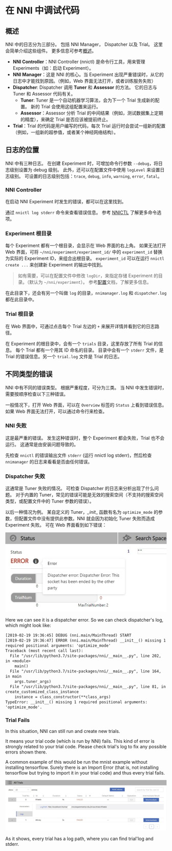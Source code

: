 # **在 NNI 中调试代码**

## 概述

NNI 中的日志分为三部分。 包括 NNI Manager， Dispatcher 以及 Trial。 这里会简单介绍这些组件。 更多信息可参考[概述](Overview.md)。

- **NNI Controller**：NNI Controller (nnictl) 是命令行工具，用来管理 Experiments（如：启动 Experiment）。
- **NNI Manager**：这是 NNI 的核心。当 Experiment 出现严重错误时，从它的日志中才能找到原因。（例如，Web 界面无法打开，或者训练服务失败）
- **Dispatcher**: Dispatcher 调用 **Tuner** 和 **Assessor** 的方法。 它的日志与 Tuner 和 Assessor 代码有关。 
    - **Tuner**: Tuner 是一个自动机器学习算法，会为下一个 Trial 生成新的配置。 新的 Trial 会使用这组配置来运行。
    - **Assessor**：Assessor 分析 Trial 的中间结果（例如，测试数据集上定期的精度），来确定 Trial 是否应该被提前终止。
- **Trial**：Trial 的代码是用户编写的代码，每次 Trial 运行时会尝试一组新的配置（例如，一组新的超参值，或者某个神经网络结构）。

## 日志的位置

NNI 中有三种日志。 在创建 Experiment 时，可增加命令行参数 `--debug`，将日志级别设置为 debug 级别。 此外，还可以在配置文件中使用 `logLevel` 来设置日志级别。 可设置的日志级别包括：`trace`, `debug`, `info`, `warning`, `error`, `fatal`。

### NNI Controller

在启动 NNI Experiment 时发生的错误，都可以在这里找到。

通过 `nnictl log stderr` 命令来查看错误信息。 参考 [NNICTL](NNICTLDOC.md) 了解更多命令选项。

### Experiment 根目录

每个 Experiment 都有一个根目录，会显示在 Web 界面的右上角。 如果无法打开 Web 界面，可将 `~/nni/experiment/experiment_id/` 中的 `experiment_id` 替换为实际的 Experiment ID，来组合出根目录。 `experiment_id` 可以在运行 `nnictl create ...` 来创建新 Experiment 的输出中找到。

> 如有需要，可以在配置文件中修改 `logDir`，来指定存储 Experiment 的目录。（默认为 `~/nni/experiment`）。 参考[配置](ExperimentConfig.md)文档，了解更多信息。

在此目录下，还会有另一个叫做 `log` 的目录，`nnimanager.log` 和 `dispatcher.log` 都在此目录中。

### Trial 根目录

在 Web 界面中，可通过点击每个 Trial 左边的 `+` 来展开详情并看到它的日志路径。

在 Experiment 的根目录中，会有一个 `trials` 目录，这里存放了所有 Trial 的信息。 每个 Trial 都有一个用其 ID 命名的目录。 目录中会有一个 `stderr` 文件，是 Trial 的错误信息。另一个 `trial.log` 文件是 Trial 的日志。

## 不同类型的错误

NNI 中有不同的错误类型。 根据严重程度，可分为三类。 当 NNI 中发生错误时，需要按顺序检查以下三种错误。

一般情况下，打开 Web 界面，可以在 `Overview` 标签的 `Status` 上看到错误信息。 如果 Web 界面无法打开，可以通过命令行来检查。

### **NNI** 失败

这是最严重的错误。 发生这种错误时，整个 Experiment 都会失败，Trial 也不会运行。 这通常是由安装问题导致的。

先检查 `nnictl` 的错误输出文件 `stderr` (运行 nnictl log stderr)，然后检查 `nnimanager` 的日志来看看是否由任何错误。

### **Dispatcher** 失败

这通常是 Tuner 失败的情况。 可检查 Dispatcher 的日志来分析出现了什么问题。 对于内置的 Tuner，常见的错误可能是无效的搜索空间（不支持的搜索空间类型，或配置文件中的 Tuner 参数的错误）。

以后一种情况为例。 某自定义的 Tuner，*\_init*\_ 函数有名为 `optimize_mode` 的参数，但配置文件中没有提供此参数。NNI 就会因为初始化 Tuner 失败而造成 Experiment 失败。 可在 Web 界面看到如下错误：

![](../img/dispatcher_error.jpg)

Here we can see it is a dispatcher error. So we can check dispatcher's log, which might look like:

    [2019-02-19 19:36:45] DEBUG (nni.main/MainThread) START
    [2019-02-19 19:36:47] ERROR (nni.main/MainThread) __init__() missing 1 required positional arguments: 'optimize_mode'
    Traceback (most recent call last):
      File "/usr/lib/python3.7/site-packages/nni/__main__.py", line 202, in <module>
        main()
      File "/usr/lib/python3.7/site-packages/nni/__main__.py", line 164, in main
        args.tuner_args)
      File "/usr/lib/python3.7/site-packages/nni/__main__.py", line 81, in create_customized_class_instance
        instance = class_constructor(**class_args)
    TypeError: __init__() missing 1 required positional arguments: 'optimize_mode'.
    

### **Trial** Fails

In this situation, NNI can still run and create new trials.

It means your trial code (which is run by NNI) fails. This kind of error is strongly related to your trial code. Please check trial's log to fix any possible errors shown there.

A common example of this would be run the mnist example without installing tensorflow. Surely there is an Import Error (that is, not installing tensorflow but trying to import it in your trial code) and thus every trial fails.

![](../img/trial_error.jpg)

As it shows, every trial has a log path, where you can find trial'log and stderr.